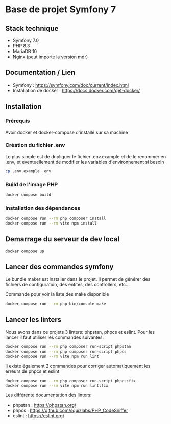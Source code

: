 # Base de projet Symfony 7 

## Stack technique
- Symfony 7.0
- PHP 8.3
- MariaDB 10
- Nginx (peut importe la version mdr)

## Documentation / Lien
- Symfony : https://symfony.com/doc/current/index.html
- Installation de docker : https://docs.docker.com/get-docker/

## Installation
### Prérequis
Avoir docker et docker-compose d'installé sur sa machine

### Création du fichier .env
Le plus simple est de dupliquer le fichier .env.example et de le renommer en .env, et eventuellement de modifier les variables d'environnement si besoin
```bash
cp .env.example .env
```

### Build de l'image PHP
```bash
docker compose build
```

### Installation des dépendances
```bash
docker compose run --rm php composer install
docker compose run --rm vite npm install
```

## Demarrage du serveur de dev local
```bash
docker compose up
```

## Lancer des commandes symfony
Le bundle maker est installer dans le projet. Il permet de générer des fichiers de configuration, des entités, des controllers, etc...

Commande pour voir la liste des make disponible
```bash
docker compose run --rm php bin/console make
```

## Lancer les linters
Nous avons dans ce projets 3 linters: phpstan, phpcs et eslint.
Pour les lancer il faut utiliser les commandes suivantes:
```bash
docker compose run --rm php composer run-script phpstan
docker compose run --rm php composer run-script phpcs
docker compose run --rm vite npm run lint
```  
Il existe également 2 commandes pour corriger automatiquement les erreurs de phpcs et eslint
```bash
docker compose run --rm php composer run-script phpcs:fix
docker compose run --rm vite npm run lint:fix
```

Les différente documentation des linters:   
- phpstan : https://phpstan.org/
- phpcs : https://github.com/squizlabs/PHP_CodeSniffer
- eslint : https://eslint.org/
